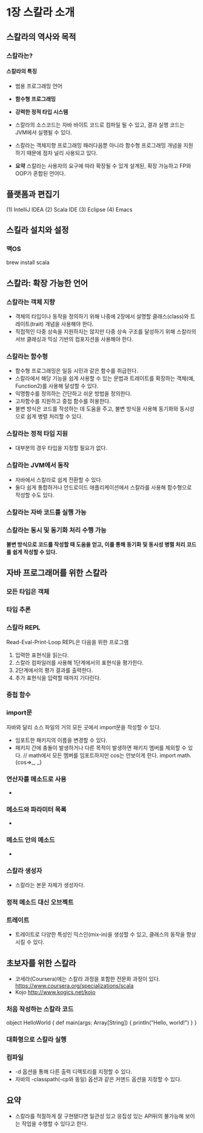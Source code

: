 # 1장 스칼라 소개
## 스칼라의 역사와 목적
### 스칼라는? 
#### 스칼라의 특징
* 범용 프로그래밍 언어
* **함수형 프로그래밍**
* **강력한 정적 타입 시스템**
* 스칼라의 소스코드는 자바 바이트 코드로 컴파일 될 수 있고, 결과 실행 코드는 JVM에서 실행될 수 있다.
* 스칼라는 객체지향 프로그래밍 패러다음뿐 아니라 함수형 프로그래밍 개념을 지원하기 때문에 점차 널리 사용되고 있다.

* **요약** 스칼라는 사용자의 요구에 따라 확장될 수 있게 설계된, 확장 가능하고 FP와 OOP가 혼합된 언어다.

## 플랫폼과 편집기
(1) IntelliJ IDEA
(2) Scala IDE
(3) Eclipse
(4) Emacs

## 스킬라 설치와 설정

### 맥OS
brew install scala


## 스칼라: 확장 가능한 언어
### 스칼라는 객체 지향
* 객체의 타입이나 동작을 정의하기 위해 나중에 2장에서 설명할 클래스(class)와 트레이트(trait) 개념을 사용해야 한다.
* 직접적인 다중 상속을 지원하지는 않지만 다중 상속 구조를 달성하기 위해 스칼라의 서브 클래싱과 믹싱 기반의 컴포지션을 사용해야 한다.

### 스칼라는 함수형
* 함수형 프로그래밍은 일등 시민과 같은 함수를 취급한다.
* 스칼라에서 해당 기능을 쉽게 사용할 수 있는 문법과 트레이트를 확장하는 객체(예, Function2)를 사용해 달성할 수 있다.
* 익명함수를 정의하는 간단하고 쉬운 방법을 정의한다.
* 고차함수를 지원하고 중첩 함수를 허용한다.
* 불변 방식은 코드를 작성하는 데 도움을 주고, 불변 방식을 사용해 동기화와 동시성으로 쉽게 병렬 처리할 수 있다.

### 스칼라는 정적 타입 지원 
* 대부분의 경우 타입을 지정할 필요가 없다.

### 스칼라는 JVM에서 동작 
* 자바에서 스칼라로 쉽게 전환할 수 있다.
* 둘다 쉽게 통합하거나 안드로이드 애플리케이션에서 스칼라를 사용해 함수형으로 작성할 수도 있다.

### 스칼라는 자바 코드를 실행 가능

### 스칼라는 동시 및 동기화 처리 수행 가능 
**불변 방식으로 코드를 작성할 때 도움을 얻고, 이를 통해 동기화 및 동시성 병렬 처리 코드를 쉽게 작성할 수 있다.**

## 자바 프로그래머를 위한 스칼라

### 모든 타입은 객체

### 타입 추론

### 스칼라 REPL
Read-Eval-Print-Loop
REPL은 다음을 위한 프로그램 
1. 입력한 표현식을 읽는다.
2. 스칼라 컴파일러를 사용해 1단계에서의 표현식을 평가한다.
3. 2단계에서의 평가 결과를 출력한다.
4. 추가 표현식을 입력할 때까지 기다린다.

### 중첩 함수 

### import문
자바와 달리 소스 파일의 거의 모든 곳에서 import문을 작성할 수 있다.
* 임포트한 패키지의 이름을 변경할 수 있다.
* 패키지 간에 충돌이 발생하거나 다른 목적이 발생하면 패키지 멤버를 제외할 수 있다.
// math에서 모든 멤버를 임포트하지만 cos는 안보이게 한다.
import math.{cos=>_, _}

### 연산자를 메소드로 사용
*

### 메소드와 파라미터 목록
*

### 메소드 안의 메소드
* 

### 스칼라 생성자
* 스칼라는 본문 자체가 생성자다.

### 정적 메소드 대신 오브젝트

### 트레이트
* 트레이트로 다양한 특성인 믹스인(mix-in)을 생성할 수 있고, 클래스의 동작을 향상 시킬 수 있다.

## 초보자를 위한 스칼라 
* 코세라(Coursera)에는 스칼라 과정을 포함한 전문화 과정이 있다.
https://www.coursera.org/specializations/scala
* Kojo
http://www.kogics.net/kojo

### 처음 작성하는 스칼라 코드 
object HelloWorld {
	def main(args: Array[String]) {
		println("Hello, world!")
	}
}

### 대화형으로 스칼라 실행 

### 컴파일
* -d 옵션을 통해 다른 출력 디렉토리를 지정할 수 있다.
* 자바의 -classpath(-cp와 동일) 옵션과 같은 커맨드 옵션을 지정할 수 있다.

## 요약
* 스칼라를 적절하게 잘 구현됐다면 일관성 있고 응집성 있는 API뒤의 불가능해 보이는 작업을 수행할 수 있다고 한다.
